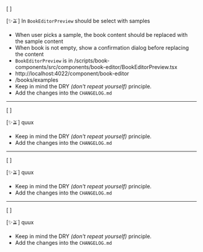 [ ]

[✨🫒] In `BookEditorPreview` should be select with samples

-   When user picks a sample, the book content should be replaced with the sample content
-   When book is not empty, show a confirmation dialog before replacing the content
-   `BookEditorPreview` is in /scripts/book-components/src/components/book-editor/BookEditorPreview.tsx
-   http://localhost:4022/component/book-editor
-   /books/examples
-   Keep in mind the DRY _(don't repeat yourself)_ principle.
-   Add the changes into the `CHANGELOG.md`

---

[ ]

[✨🫒] quux

-   Keep in mind the DRY _(don't repeat yourself)_ principle.
-   Add the changes into the `CHANGELOG.md`

---

[ ]

[✨🫒] quux

-   Keep in mind the DRY _(don't repeat yourself)_ principle.
-   Add the changes into the `CHANGELOG.md`

---

[ ]

[✨🫒] quux

-   Keep in mind the DRY _(don't repeat yourself)_ principle.
-   Add the changes into the `CHANGELOG.md`
